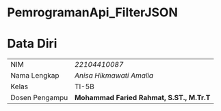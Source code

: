 # PemrogramanApi_FilterJSON

# Data Diri

|  |  |
|--|--|
| NIM | *22104410087* |
| Nama Lengkap | *Anisa Hikmawati Amalia* |
| Kelas | TI-5B |
| Dosen Pengampu | **Mohammad Faried Rahmat, S.ST., M.Tr.T**
